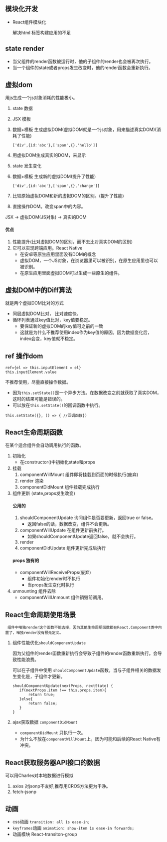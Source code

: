 ## 模块化开发
- React组件模块化

  解决html 标签构建应用的不足
## state render
- 当父组件的render函数被运行时，他的子组件的render也会被再次执行。
- 当一个组件的state或者props发生改变时，他的render函数会重新执行。

## 虚拟dom
用js生成一个js对象消耗的性能极小。
1. state 数据
2. JSX 模板
3. 数据+模板 生成虚拟DOM(虚拟DOM就是一个js对象，用来描述真实DOM)(消耗了性能)
      
      `['div',{id:'abc'},['span',{},'hello']]`

4. 用虚拟DOM生成真实的DOM，来显示
5. state 发生变化
6. 数据+模板 生成新的虚拟DOM(提升了性能)

    `['div',{id:'abc'},['span',{},'change']]`
7. 比较原始虚拟DOM和新的虚拟DOM的区别。(提升了性能)
8. 直接操作DOM。改变span中的内容。

JSX -> 虚拟DOM(JS对象) -> 真实的DOM
#### 优点
1. 性能提升(比对虚拟DOM的区别，而不去比对真实DOM的区别)
2. 它可以实现跨端应用。React Native
    - 在安卓等原生应用里面没有DOM的概念
    - 虚拟DOM，一个JS对象，在浏览器里可以被识别，在原生应用里也可以被识别。
    - 在原生应用里面虚拟DOM可以生成一些原生的组件。

## 虚拟DOM中的Diff算法    
 就是两个虚拟DOM比对的方式
 - 同层虚拟DOM比对， 比对速度快。
 - 循环列表通过key值比对，key值要稳定。
   - 要保证新的虚拟DOM的key值可之前的一致
   - 这就是为什么不推荐使用index作为key值的原因。因为数据变化后，index会变，key值就不稳定。
## ref 操作dom
```
ref={el => this.inputElement = el}
this.inputElement.value
```   
不推荐使用，尽量直接操作数据。   
- 因为`this.setState()`是一个异步方法。在数据改变之前就获取了真实DOM，这时的结果可能是错误的。
- 可以放在`this.setState()`的回调函数中执行。
```
this.setState({}, () => { //回调函数})
```
## React生命周期函数
 在某个适合组件会自动调用执行的函数。
 1. 初始化
    - 在constructor()中初始化state和props
 2. 挂载
      1. componentWillMount 组件即将挂载到页面的时候执行(废弃)
      2. render 渲染
      3. componentDidMount 组件挂载完成执行
 3. 组件更新  (state,props发生改变)
      #### 公用的
      1. shouldComponentUpdate 询问组件是否要更新，返回true or false。
            - 返回false的话，数据改变，组件不会更新。 
      2. componentWillUpdate   在组件更新前执行。
            - 如果shouldComponentUpdate返回false，就不会执行。
      3. render
      4. componentDidUpdate  组件更新完成后执行 
      #### props 独有的
      - componentWillReceiveProps(废弃)  
        - 组件初始化render时不执行
        - 当props发生变化时执行
 4. unmounting 组件去除
    - componentWillUnmount 组件销毁前调用。    
 ##  React生命周期使用场景   
`` 组件中唯独render这个函数不能去掉，因为其他生命周期函数都在React.Component类中内置了，唯独render没有预先定义。``
1. 组件性能优化`shouldComponentUpdate`
    
    因为父组件的render函数重新执行会导致子组件的render函数重新执行。会导致性能浪费。
     
    可以在子组件中使用 `shouldComponentUpdate`函数，当与子组件相关的数据发生变化是，子组件才更新。   
    ```
    shouldComponentUpdate(nextProps, nextState) {
       if(nextProps.item !== this.props.item){
           return true;
       }else{
           return false;
       }
    }
    ```
 2. ajax获取数据 `componentDidMount`   
    - `componentDidMount` 只执行一次。
    - 为什么不放在`componentWillMount`上，因为可能和后续的React Native有冲突。
    
 ## React获取服务器API接口的数据
 
 可以用Charles对本地数据进行模拟
 1. axios 
        对jsonp不友好,推荐用CROS方法更为干净。
 2. fetch-jsonp 
 ## 动画
 - css动画 `transition: all 1s ease-in;`
 - `keyframes`动画 `animation: show-item 1s ease-in forwards;`
 - 动画模块 React-transiton-group